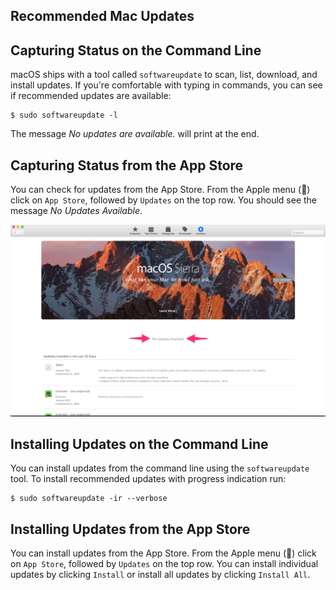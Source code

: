 ## Recommended Mac Updates

## Capturing Status on the Command Line

macOS ships with a tool called `softwareupdate` to scan, list, download, and
install updates. If you're comfortable with typing in commands, you can see if
recommended updates are available:

    $ sudo softwareupdate -l

The message _No updates are available._ will print at the end.

## Capturing Status from the App Store

You can check for updates from the App Store. From the Apple menu ()
click on `App Store`, followed by `Updates` on the top row. You should see the
message _No Updates Available_.

![MacOS Updates in App Store](mac-updates.png)

## Installing Updates on the Command Line

You can install updates from the command line using the `softwareupdate` tool.
To install recommended updates with progress indication run:

    $ sudo softwareupdate -ir --verbose

## Installing Updates from the App Store

You can install updates from the App Store. From the Apple menu () click on 
`App Store`, followed by `Updates` on the top row. You can install individual
updates by clicking `Install` or install all updates by clicking `Install All`.
